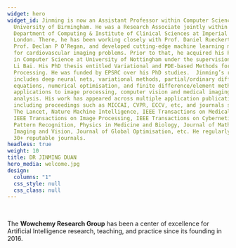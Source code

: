 ```yaml
---
widget: hero
widget_id: Jinming is now an Assistant Professor within Computer Science at
  University of Birmingham. He was a Research Associate jointly within
  Department of Computing & Institute of Clinical Sciences at Imperial College
  London. There, he has been working closely with Prof. Daniel Rueckert and
  Prof. Declan P O’Regan, and developed cutting-edge machine learning methods
  for cardiovascular imaging problems. Prior to that, he acquired his PhD degree
  in Computer Science at University of Nottingham under the supervision of Dr.
  Li Bai. His PhD thesis entitled Variational and PDE-based Methods for Image
  Processing. He was funded by EPSRC over his PhD studies.  Jinming’s research
  includes deep neural nets, variational methods, partial/ordinary differential
  equations, numerical optimisation, and finite difference/element methods, with
  applications to image processing, computer vision and medical imaging
  analysis. His work has appeared across multiple application publications,
  including proceedings such as MICCAI, CVPR, ECCV, etc, and journals such as
  The Lancet, Nature Machine Intelligence, IEEE Transactions on Medical Imaging,
  IEEE Transactions on Image Processing, IEEE Transactions on Cybernetics,
  Pattern Recognition, Physics in Medicine and Biology, Journal of Mathematical
  Imaging and Vision, Journal of Global Optimisation, etc. He regularly reviews
  30+ reputable journals.
headless: true
weight: 10
title: DR JINMING DUAN
hero_media: welcome.jpg
design:
  columns: "1"
  css_style: null
  css_class: null
---
```


<br>

The **Wowchemy Research Group** has been a center of excellence for Artificial Intelligence research, teaching, and practice since its founding in 2016.
